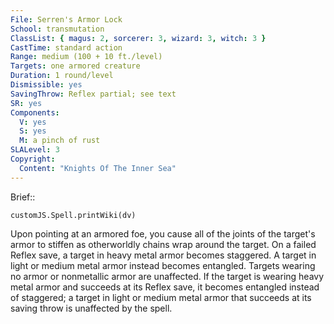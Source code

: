 ```yaml
---
File: Serren's Armor Lock
School: transmutation
ClassList: { magus: 2, sorcerer: 3, wizard: 3, witch: 3 }
CastTime: standard action
Range: medium (100 + 10 ft./level)
Targets: one armored creature
Duration: 1 round/level
Dismissible: yes
SavingThrow: Reflex partial; see text
SR: yes
Components:
  V: yes
  S: yes
  M: a pinch of rust
SLALevel: 3
Copyright:
  Content: "Knights Of The Inner Sea"
---
```

Brief:: 

```dataviewjs
customJS.Spell.printWiki(dv)
```

Upon pointing at an armored foe, you cause all of the joints of the target's armor to stiffen as otherworldly chains wrap around the target. On a failed Reflex save, a target in heavy metal armor becomes staggered. A target in light or medium metal armor instead becomes entangled. Targets wearing no armor or nonmetallic armor are unaffected. If the target is wearing heavy metal armor and succeeds at its Reflex save, it becomes entangled instead of staggered; a target in light or medium metal armor that succeeds at its saving throw is unaffected by the spell.
